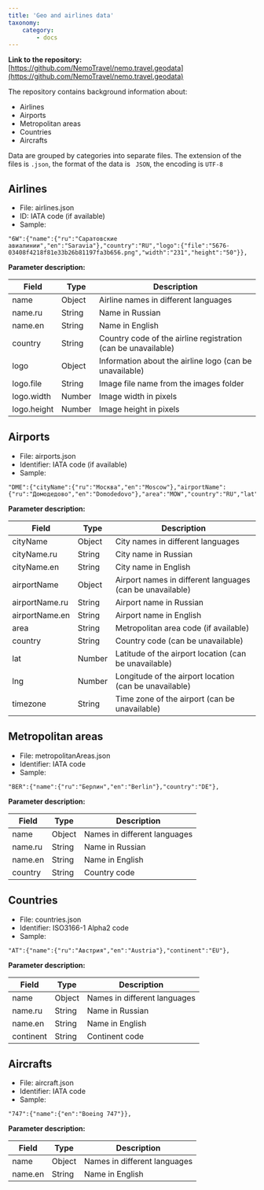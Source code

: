 ```yaml
---
title: 'Geo and airlines data'
taxonomy:
    category:
        - docs
---
```


**Link to the repository:** [https://github.com/NemoTravel/nemo.travel.geodata](https://github.com/NemoTravel/nemo.travel.geodata)

The repository contains background information about:

* Airlines
* Airports
* Metropolitan areas 
* Countries
* Aircrafts

Data are grouped by categories into separate files.
The extension of the files is `.json`, the format of the data is ` JSON`, the encoding is `UTF-8`

## Airlines

* File: airlines.json
* ID: IATA code (if available)
* Sample:
```
"6W":{"name":{"ru":"Саратовские авиалинии","en":"Saravia"},"country":"RU","logo":{"file":"5676-03408f4218f81e33b26b81197fa3b656.png","width":"231","height":"50"}},
```

**Parameter description:**
 
| Field        | Type           | Description  |
| ------------- |---------------| ------|
| name          | Object        | Airline names in different languages |
| name.ru          | String        | Name in Russian |
| name.en          | String        | Name in English |
| country      | String        |  Country code of the airline registration (can be unavailable) |
| logo  | Object      |    Information about the airline logo (can be unavailable) |
| logo.file  | String      |  Image file name from the images folder |
| logo.width  | Number      |   Image width in pixels |
| logo.height  | Number      |    Image height in pixels |

##  Airports

* File: airports.json
* Identifier: IATA code (if available)
* Sample:
```
"DME":{"cityName":{"ru":"Москва","en":"Moscow"},"airportName":{"ru":"Домодедово","en":"Domodedovo"},"area":"MOW","country":"RU","lat":55.4145,"lng":37.8999,"timezone":"Europe/Moscow"},
```

**Parameter description:**
 
| Field        | Type           | Description  |
| ------------- |---------------| ------|
| cityName          | Object        | City names in different languages |
| cityName.ru          | String        | City name in Russian |
| cityName.en          | String        | City name in English |
| airportName          | Object        | Airport names in different languages (can be unavailable) |
| airportName.ru          | String        | Airport name in Russian |
| airportName.en          | String        | Airport name in English |
| area          | String        | Metropolitan area code (if available) |
| country      | String        |  Country code (can be unavailable) |
| lat  | Number      |   Latitude of the airport location (can be unavailable) |
| lng  | Number      |    Longitude of the airport location (can be unavailable) |
| timezone  | String      | Time zone of the airport (can be unavailable) |


## Metropolitan areas

* File: metropolitanAreas.json
* Identifier: IATA code
* Sample:
```
"BER":{"name":{"ru":"Берлин","en":"Berlin"},"country":"DE"},
```

**Parameter description:**
 
| Field        | Type           | Description  |
| ------------- |---------------| ------|
| name          | Object        | Names in different languages |
| name.ru          | String        | Name in Russian |
| name.en          | String        | Name in English |
| country      | String        |  Country code |


## Countries

* File: countries.json
* Identifier: ISO3166-1 Alpha2 code
* Sample:
```
"AT":{"name":{"ru":"Австрия","en":"Austria"},"continent":"EU"},
```

**Parameter description:**
 
| Field        | Type           | Description  |
| ------------- |---------------| ------|
| name          | Object        | Names in different languages |
| name.ru          | String        | Name in Russian |
| name.en          | String        | Name in English |
| continent      | String        |  Continent code |

## Aircrafts

* File: aircraft.json
* Identifier: IATA code
* Sample:
```
"747":{"name":{"en":"Boeing 747"}},
```

**Parameter description:**
 
| Field        | Type           | Description  |
| ------------- |---------------| ------|
| name          | Object        | Names in different languages |
| name.en          | String        | Name in English |
